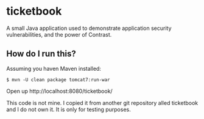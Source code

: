 ticketbook
========

A small Java application used to demonstrate application security vulnerabilities, and the power of Contrast.

## How do I run this?
Assuming you haven Maven installed:
```
$ mvn -U clean package tomcat7:run-war
```

Open up http://localhost:8080/ticketbook/

This code is not mine. I copied it from another git repository alled ticketbook and I do not own it. It is only for testing purposes.

